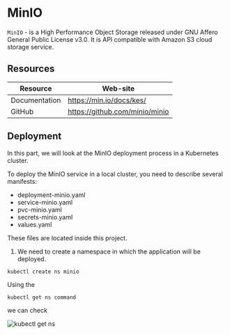 # MinIO

```MinIO``` - is a High Performance Object Storage released under GNU Affero General Public License v3.0. It is API compatible with Amazon S3 cloud storage service.

## Resources

| Resource | Web-site |
| ------ | ------ |
| Documentation | https://min.io/docs/kes/ |
| GitHub | https://github.com/minio/minio |

## Deployment

In this part, we will look at the MinIO deployment process in a Kubernetes cluster.

To deploy the MinIO service in a local cluster, you need to describe several manifests:

- deployment-minio.yaml
- service-minio.yaml
- pvc-minio.yaml
- secrets-minio.yaml
- values.yaml

These files are located inside this project.

1. We need to create a namespace in which the application will be deployed.

```
kubectl create ns minio
```

Using the 

```
kubectl get ns command
```
 we can check

![kubectl get ns](https://github.com/NikitaPrimakov/MinIO/blob/e5aa4953bcbeefcd2c1269a643be5d3cf13aa92e/kubectl%20get%20ns.png "kubectl get ns")